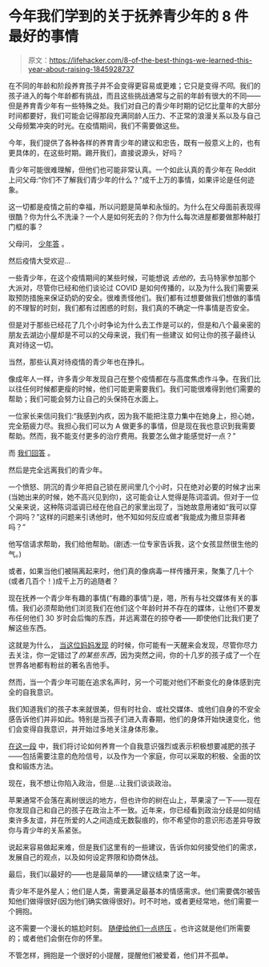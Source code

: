 # 今年我们学到的关于抚养青少年的 8 件最好的事情

> 原文：<https://lifehacker.com/8-of-the-best-things-we-learned-this-year-about-raising-1845928737>

在不同的年龄和阶段养育孩子并不会变得更容易或更难；它只是变得*不同*。我们的孩子进入的每个年龄都有挑战，而且这些挑战通常与之前的年龄有很大的不同——但是养育青少年有一些特殊之处。我们对自己的青少年时期的记忆比童年的大部分时间都要好，我们可能会记得那段充满同龄人压力、不正常的浪漫关系以及与自己父母频繁冲突的时光。在疫情期间，我们不需要做这些。

今年，我们提供了各种各样的养育青少年的建议和忠告，既有一般意义上的，也有更具体的，在这些时期。踢开我们，直接说源头，好吗？

青少年可能很难理解，但他们也可能非常认真。一个如此认真的青少年在 Reddit 上问父母:“你们不了解我们青少年的什么？”成千上万的事情，如果评论是任何迹象。

这一切都是疫情之前的幸福，所以问题是简单和永恒的。为什么在父母面前表现得很酷？你为什么不洗澡？一个人是如何死去的？你为什么每次进屋都要做那种敲打门框的事？

父母问， [少年答](https://lifehacker.com/if-you-have-questions-about-teens-theyre-answering-the-1841470888) 。

然后疫情大受欢迎...

一些青少年，在这个疫情期间的某些时候，可能想说 *去他的*，去马特家参加那个大派对，尽管你已经和他们谈论过 COVID 是如何传播的，以及为什么我们需要采取预防措施来保证奶奶的安全。很难责怪他们。我们都有过想要做我们想做的事情的不理智的时刻，我们都有过困惑的时刻，我们真的不确定一件事情是否安全。

但是对于那些已经花了几个小时争论为什么去工作是可以的，但是和八个最亲密的朋友去湖边小屋却是不可以的父母来说，我们有一些建议 如何让你的孩子最终认真对待这一切。

当然，那些认真对待疫情的青少年也在挣扎。

像成年人一样，许多青少年发现自己在整个疫情都在与高度焦虑作斗争。在我们比以往任何时候都更瘦的时候，他们可能更需要我们。我们可能很难得到他们需要的帮助；我们可能会努力让自己的头保持在水面上。

一位家长来信问我们:“我感到内疚，因为我不能把注意力集中在她身上，担心她，完全筋疲力尽。我担心我们可以为 A 做更多的事情，但是现在我也意识到我需要帮助。然而，我不能支付更多的治疗费用。我要怎么做才能感觉好一点？”

而 [我们回答](https://lifehacker.com/im-parenting-an-anxious-child-during-the-pandemic-and-i-1845357185) 。

然后是完全远离我们的青少年。

一个愤怒、阴沉的青少年把自己锁在房间里几个小时，只在绝对必要的时候才出来(当她出来的时候，她不高兴见到你)，这可能会让人觉得是陈词滥调。但对于一位父亲来说，这种陈词滥调已经在他自己的家里出现了，当她故意用诸如“我可以穿个洞吗？”这样的问题来引诱他时，他不知如何反应或者“我能成为撒旦崇拜者吗？”

他写信请求帮助，我们给他帮助。(剧透:一位专家告诉我，这个女孩显然很生他的气。)

或者，如果当他们被隔离起来时，他们真的像病毒一样传播开来，聚集了几十个(或者几百个！)成千上万的追随者？

现在抚养一个青少年有趣的事情(“有趣的事情”)是，嗯，所有与社交媒体有关的事情。我们必须帮助他们浏览我们在他们这个年龄时并不存在的媒体，让他们不要发布任何他们 30 岁时会后悔的东西，并远离潜在的掠夺者——即使他们比我们更了解这些东西。

这就是为什么， [当这位妈妈发现](https://lifehacker.com/what-parents-should-know-about-teens-and-social-media-f-1842457127) 的时候，你可能有一天醒来会发现，尽管你尽力去关注，你一定错过了*的某些东西*，因为突然之间，你的十几岁的孩子成了一个在世界各地都有粉丝的著名吉他手。

然而，当一个青少年可能在追求名声时，另一个可能对他们不断变化的身体感到完全的自我意识。

我们知道我们的孩子本来就很美，但有时社会、或社交媒体、或他们自身的不安全感告诉他们并非如此。特别是当孩子们进入青春期，他们的身体开始快速变化，他们会变得自我意识，并开始过多地关注身体形象。

[在这一段](https://lifehacker.com/how-to-talk-to-teens-about-weight-loss-1844827538) 中，我们将讨论如何养育一个自我意识强烈或表示积极想要减肥的孩子——包括需要注意的危险信号，以及作为一个家庭，你可以采取的积极、全面的饮食和锻炼方法。

现在，我不想让你陷入政治，但是...让我们谈谈政治。

苹果通常不会落在离树很远的地方，但也许你的树在山上，苹果滚了一下——现在你发现自己和自己的孩子在政治上不一致。近年来，你已经看到政治分歧是如何结束许多友谊，并在所爱的人之间造成无数裂痕的，你不希望你的意识形态差异导致你与青少年的关系紧张。

说起来容易做起来难，但是我们这里有的一些建议，告诉你如何接受他们的需求，发展自己的观点，以及如何设定界限和协商休战。

最后，我们以最好的——也是最简单的——建议结束了这一年。

青少年不是外星人；他们是人类，需要满足最基本的情感需求。他们需要偶尔被告知他们做得很好(因为他们确实做得很好)。时不时地，或者更经常地，他们需要一个拥抱。

这不需要一个漫长的尴尬时刻。 [随便给他们一点挤压](https://lifehacker.com/your-teenager-needs-a-hug-right-now-1845349198) 。也许这就是他们所需要的；或者他们会倒在你的怀里。

不管怎样，拥抱是一个很好的小提醒，提醒他们被爱着，他们并不孤单。